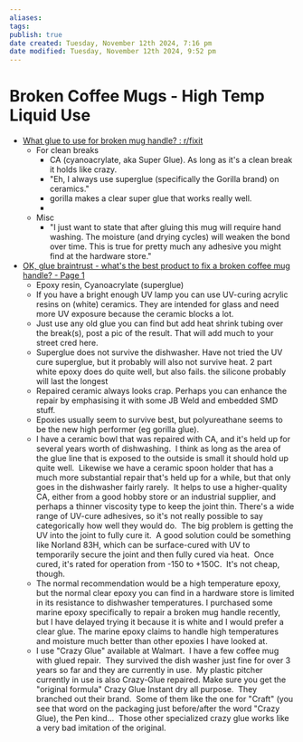 ```yaml
---
aliases: 
tags: 
publish: true
date created: Tuesday, November 12th 2024, 7:16 pm
date modified: Tuesday, November 12th 2024, 9:52 pm
---
```


# Broken Coffee Mugs - High Temp Liquid Use

- [What glue to use for broken mug handle? : r/fixit](https://www.reddit.com/r/fixit/comments/laxa4x/what_glue_to_use_for_broken_mug_handle/)
	- For clean breaks
		- CA (cyanoacrylate, aka Super Glue). As long as it's a clean break it holds like crazy.
		- "Eh, I always use superglue (specifically the Gorilla brand) on ceramics."
		- gorilla makes a clear super glue that works really well.
		- 
	- Misc
		- "I just want to state that after gluing this mug will require hand washing. The moisture (and drying cycles) will weaken the bond over time. This is true for pretty much any adhesive you might find at the hardware store."
- [OK, glue braintrust - what's the best product to fix a broken coffee mug handle? - Page 1](https://www.eevblog.com/forum/chat/ok-glue-braintrust-what_s-the-best-product-to-fix-a-broken-coffee-mug-handle/)
	- Epoxy resin, Cyanoacrylate (superglue)
	- If you have a bright enough UV lamp you can use UV-curing acrylic resins on (white) ceramics. They are intended for glass and need more UV exposure because the ceramic blocks a lot.
	- Just use any old glue you can find but add heat shrink tubing over the break(s), post a pic of the result. That will add much to your street cred here. 
	- Superglue does not survive the dishwasher. Have not tried the UV cure superglue, but it probably will also not survive heat. 2 part white epoxy does do quite well, but also fails. the silicone probably will last the longest
	- Repaired ceramic always looks crap. Perhaps you can enhance the repair by emphasising it with some JB Weld and embedded SMD stuff.
	- Epoxies usually seem to survive best, but polyureathane seems to be the new high performer (eg gorilla glue).
	- I have a ceramic bowl that was repaired with CA, and it's held up for several years worth of dishwashing.  I think as long as the area of the glue line that is exposed to the outside is small it should hold up quite well.  Likewise we have a ceramic spoon holder that has a much more substantial repair that's held up for a while, but that only goes in the dishwasher fairly rarely.  It helps to use a higher-quality CA, either from a good hobby store or an industrial supplier, and perhaps a thinner viscosity type to keep the joint thin. There's a wide range of UV-cure adhesives, so it's not really possible to say categorically how well they would do.  The big problem is getting the UV into the joint to fully cure it.  A good solution could be something like Norland 83H, which can be surface-cured with UV to temporarily secure the joint and then fully cured via heat.  Once cured, it's rated for operation from -150 to +150C.  It's not cheap, though.
	- The normal recommendation would be a high temperature epoxy, but the normal clear epoxy you can find in a hardware store is limited in its resistance to dishwasher temperatures. I purchased some marine epoxy specifically to repair a broken mug handle recently, but I have delayed trying it because it is white and I would prefer a clear glue. The marine epoxy claims to handle high temperatures and moisture much better than other epoxies I have looked at.
	- I use "Crazy Glue" available at Walmart.  I have a few coffee mug with glued repair.  They survived the dish washer just fine for over 3 years so far and they are currently in use.  My plastic pitcher currently in use is also Crazy-Glue repaired.  Make sure you get the "original formula" Crazy Glue Instant dry all purpose.  They branched out their brand.  Some of them like the one for "Craft" (you see that word on the packaging just before/after the word "Crazy Glue), the Pen kind...  Those other specialized crazy glue works like a very bad imitation of the original.